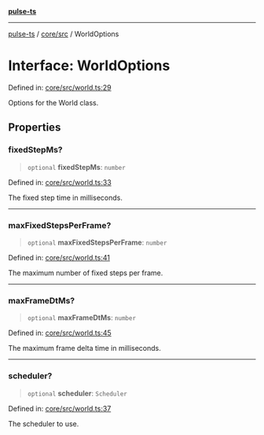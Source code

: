 [**pulse-ts**](../../../README.md)

***

[pulse-ts](../../../README.md) / [core/src](../README.md) / WorldOptions

# Interface: WorldOptions

Defined in: [core/src/world.ts:29](https://github.com/jlehett/pulse-ts/blob/95f7e0ab0aafbcd2aad691251c554317b3dfe19c/packages/core/src/world.ts#L29)

Options for the World class.

## Properties

### fixedStepMs?

> `optional` **fixedStepMs**: `number`

Defined in: [core/src/world.ts:33](https://github.com/jlehett/pulse-ts/blob/95f7e0ab0aafbcd2aad691251c554317b3dfe19c/packages/core/src/world.ts#L33)

The fixed step time in milliseconds.

***

### maxFixedStepsPerFrame?

> `optional` **maxFixedStepsPerFrame**: `number`

Defined in: [core/src/world.ts:41](https://github.com/jlehett/pulse-ts/blob/95f7e0ab0aafbcd2aad691251c554317b3dfe19c/packages/core/src/world.ts#L41)

The maximum number of fixed steps per frame.

***

### maxFrameDtMs?

> `optional` **maxFrameDtMs**: `number`

Defined in: [core/src/world.ts:45](https://github.com/jlehett/pulse-ts/blob/95f7e0ab0aafbcd2aad691251c554317b3dfe19c/packages/core/src/world.ts#L45)

The maximum frame delta time in milliseconds.

***

### scheduler?

> `optional` **scheduler**: `Scheduler`

Defined in: [core/src/world.ts:37](https://github.com/jlehett/pulse-ts/blob/95f7e0ab0aafbcd2aad691251c554317b3dfe19c/packages/core/src/world.ts#L37)

The scheduler to use.
